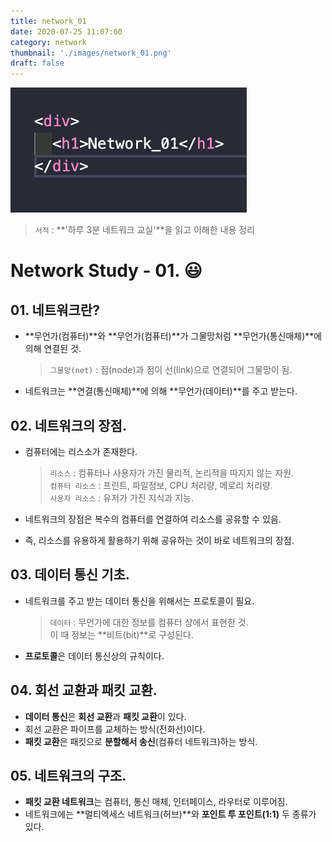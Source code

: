 ```yaml
---
title: network_01
date: 2020-07-25 11:07:60
category: network
thumbnail: './images/network_01.png'
draft: false
---
```


![](./images/network_01.png)

> `서적` : **'하루 3분 네트워크 교실'**을 읽고 이해한 내용 정리

# Network Study - 01. 😃

## 01. 네트워크란?

- **무언가(컴퓨터)**와 **무언가(컴퓨터)**가 그물망처럼 **무언가(통신매체)**에 의해 연결된 것.
  > `그물망(net)` : 점(node)과 점이 선(link)으로 연결되어 그물망이 됨.
- 네트워크는 **연결(통신매체)**에 의해 **무언가(데이터)**를 주고 받는다.

## 02. 네트워크의 장점.

- 컴퓨터에는 리스소가 존재한다.

  > `리소스` : 컴퓨터나 사용자가 가진 물리적, 논리적을 따지지 않는 자원.  
  > `컴퓨터 리소스` : 프린트, 파일정보, CPU 처리량, 메로리 처리량.  
  > `사용자 리소스` : 유저가 가진 지식과 지능.

- 네트워크의 장점은 복수의 컴퓨터를 연결하여 리소스를 공유할 수 있음.
- 즉, 리소스를 유용하게 활용하기 위해 공유하는 것이 바로 네트워크의 장점.

## 03. 데이터 통신 기초.

- 네트워크를 주고 받는 데이터 통신을 위해서는 프로토콜이 필요.
  > `데이터` : 무언가에 대한 정보를 컴퓨터 상에서 표현한 것.  
  > 이 때 정보는 **비트(bit)**로 구성된다.
- **프로토콜**은 데이터 통신상의 규칙이다.

## 04. 회선 교환과 패킷 교환.

- **데이터 통신**은 **회선 교환**과 **패킷 교환**이 있다.
- 회선 교환은 파이프를 교체하는 방식(전화선)이다.
- **패킷 교환**은 패킷으로 **분할해서 송신**(컴퓨터 네트워크)하는 방식.

## 05. 네트워크의 구조.

- **패킷 교환 네트워크**는 컴퓨터, 통신 매체, 인터페이스, 라우터로 이루어짐.
- 네트워크에는 **멀티엑세스 네트워크(허브)**와 **포인트 투 포인트(1:1)** 두 종류가 있다.
